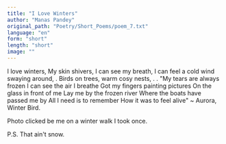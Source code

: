 ```yaml
---
title: "I Love Winters"
author: "Manas Pandey"
original_path: "Poetry/Short_Poems/poem_7.txt"
language: "en"
form: "short"
length: "short"
image: ""
---
```

I love winters,
My skin shivers,
I can see my breath,
I can feel a cold wind swaying around,
.
Birds on trees,
warm cosy nests,
.
.
"My tears are always frozen
I can see the air I breathe
Got my fingers painting pictures
On the glass in front of me
Lay me by the frozen river
Where the boats have passed me by
All I need is to remember
How it was to feel alive"
~ Aurora, Winter Bird.

Photo clicked be me on a winter walk I took once.

P.S. That ain't snow.